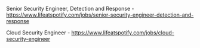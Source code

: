 Senior Security Engineer, Detection and Response - https://www.lifeatspotify.com/jobs/senior-security-engineer-detection-and-response

Cloud Security Engineer - https://www.lifeatspotify.com/jobs/cloud-security-engineer


